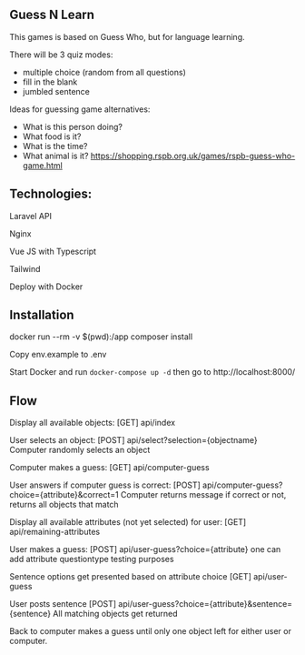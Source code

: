 ## Guess N Learn

This games is based on Guess Who, but for language learning.

There will be 3 quiz modes:

-   multiple choice (random from all questions)
-   fill in the blank
-   jumbled sentence

Ideas for guessing game alternatives:

-   What is this person doing?
-   What food is it?
-   What is the time?
-   What animal is it? https://shopping.rspb.org.uk/games/rspb-guess-who-game.html

## Technologies:

Laravel API

Nginx

Vue JS with Typescript

Tailwind

Deploy with Docker

## Installation

docker run --rm -v $(pwd):/app composer install

Copy env.example to .env

Start Docker and run `docker-compose up -d` then go to http://localhost:8000/

## Flow

Display all available objects:
[GET] api/index

User selects an object:
[POST] api/select?selection={objectname}
Computer randomly selects an object

Computer makes a guess:
[GET] api/computer-guess

User answers if computer guess is correct:
[POST] api/computer-guess?choice={attribute}&correct=1
Computer returns message if correct or not, returns all objects
that match

Display all available attributes (not yet selected) for user:
[GET] api/remaining-attributes

User makes a guess:
[POST] api/user-guess?choice={attribute}
one can add attribute questiontype testing purposes

Sentence options get presented based on attribute choice
[GET] api/user-guess

User posts sentence
[POST]
api/user-guess?choice={attribute}&sentence={sentence}
All matching objects get returned

Back to computer makes a guess until only one object left for either user or computer.
